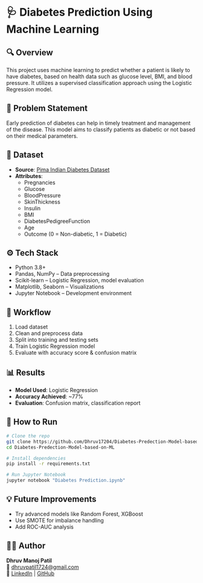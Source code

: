 # 🩺 Diabetes Prediction Using Machine Learning

## 🔍 Overview
This project uses machine learning to predict whether a patient is likely to have diabetes, based on health data such as glucose level, BMI, and blood pressure. It utilizes a supervised classification approach using the Logistic Regression model.

## 🧠 Problem Statement
Early prediction of diabetes can help in timely treatment and management of the disease. This model aims to classify patients as diabetic or not based on their medical parameters.

## 📁 Dataset
- **Source**: [Pima Indian Diabetes Dataset](https://www.kaggle.com/datasets/uciml/pima-indians-diabetes-database)
- **Attributes**:
  - Pregnancies
  - Glucose
  - BloodPressure
  - SkinThickness
  - Insulin
  - BMI
  - DiabetesPedigreeFunction
  - Age
  - Outcome (0 = Non-diabetic, 1 = Diabetic)

## ⚙️ Tech Stack
- Python 3.8+
- Pandas, NumPy – Data preprocessing
- Scikit-learn – Logistic Regression, model evaluation
- Matplotlib, Seaborn – Visualizations
- Jupyter Notebook – Development environment

## 🔄 Workflow
1. Load dataset
2. Clean and preprocess data
3. Split into training and testing sets
4. Train Logistic Regression model
5. Evaluate with accuracy score & confusion matrix

## 📊 Results
- **Model Used**: Logistic Regression
- **Accuracy Achieved**: ~77%
- **Evaluation**: Confusion matrix, classification report

## 🧪 How to Run
```bash
# Clone the repo
git clone https://github.com/Dhruv17204/Diabetes-Predection-Model-based-on-ML.git
cd Diabetes-Predection-Model-based-on-ML

# Install dependencies
pip install -r requirements.txt

# Run Jupyter Notebook
jupyter notebook "Diabetes Prediction.ipynb"
```

## 💡 Future Improvements
- Try advanced models like Random Forest, XGBoost
- Use SMOTE for imbalance handling
- Add ROC-AUC analysis

## 👨‍💻 Author
**Dhruv Manoj Patil**  
📧 dhruvpatil1724@gmail.com  
🔗 [LinkedIn](https://linkedin.com/in/dhruv-patil) | [GitHub](https://github.com/Dhruv17204)
